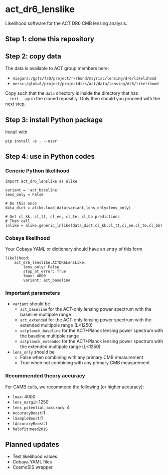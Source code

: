 # act_dr6_lenslike

Likelihood software for the ACT DR6 CMB lensing analysis.

## Step 1: clone this repository

## Step 2: copy data

The data is available to ACT group members here:
- ``niagara:/gpfs/fs0/project/r/rbond/msyriac/lensing/dr6/likelihood``
- ``nersc:/global/project/projectdirs/act/data/lensing/dr6/likelihood``

Copy such that the `data` directory is inside the directory that has `__init__.py` in the cloned repositry. Only then should you proceed with the next step.

## Step 3: install Python package

Install with

    pip install -e . --user
    
## Step 4: use in Python codes

### Generic Python likelihood

```
import act_dr6_lenslike as alike

variant = 'act_baseline'
lens_only = False

# Do this once
data_dict = alike.load_data(variant,lens_only=lens_only)

# Get cl_kk, cl_tt, cl_ee, cl_te, cl_bb predictions
# Then call
lnlike = alike.generic_lnlike(data_dict,cl_kk,cl_tt,cl_ee,cl_te,cl_bb)

```

### Cobaya likelihood

Your Cobaya YAML or dictionary should have an entry of this form

```
likelihood:
    act_dr6_lenslike.ACTDR6LensLike:
        lens_only: False
        stop_at_error: True
        lmax: 4000
        variant: act_baseline
```

### Important parameters

- `variant` should be
    - `act_baseline` for the ACT-only lensing power spectrum with the baseline multipole range
    - `act_extended` for the ACT-only lensing power spectrum with the extended multipole range (L<1250)
    - `actplanck_baseline` for the ACT+Planck lensing power spectrum with the baseline multipole range
    - `actplanck_extended` for the ACT+Planck lensing power spectrum with the extended multipole range (L<1250)
- `lens_only` should be
    - False when combining with any primary CMB measurement
    - True when not combining with any primary CMB measurement

### Recommended theory accuracy

For CAMB calls, we recommend the following (or higher accuracy):
- `lmax`: 4000
- `lens_margin`:1250
- `lens_potential_accuracy`: 4
- `AccuracyBoost`:1
- `lSampleBoost`:1
- `lAccuracyBoost`:1
- `halofit`:`mead2016`

## Planned updates

- Test likelihood values
- Cobaya YAML files
- CosmoSIS wrapper


